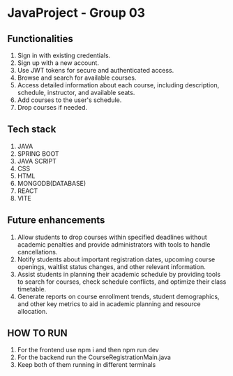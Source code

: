 # JavaProject - Group 03

## Functionalities

1. Sign in with existing credentials.
2. Sign up with a new account.
3. Use JWT tokens for secure and authenticated access.
4. Browse and search for available courses.
5. Access detailed information about each course, including description, schedule, instructor, and available seats.
6. Add courses to the user's schedule.
7. Drop courses if needed.

## Tech stack

1. JAVA
2. SPRING BOOT
3. JAVA SCRIPT
4. CSS
5. HTML
6. MONGODB(DATABASE)
7. REACT
8. VITE

## Future enhancements

1. Allow students to drop courses within specified deadlines without academic penalties and provide administrators with tools to handle cancellations.
2. Notify students about important registration dates, upcoming course openings, waitlist status changes, and other relevant information.
3. Assist students in planning their academic schedule by providing tools to search for courses, check schedule conflicts, and optimize their class timetable.
4. Generate reports on course enrollment trends, student demographics, and other key metrics to aid in academic planning and resource allocation.

## HOW TO RUN

1. For the frontend use npm i and then npm run dev
2. For the backend run the CourseRegistrationMain.java
3. Keep both of them running in different terminals

